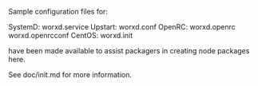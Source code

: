 Sample configuration files for:

SystemD: worxd.service
Upstart: worxd.conf
OpenRC:  worxd.openrc
         worxd.openrcconf
CentOS:  worxd.init

have been made available to assist packagers in creating node packages here.

See doc/init.md for more information.
